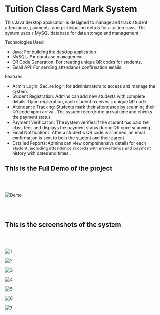 <h1>Tuition Class Card Mark System</h1>


This Java desktop application is designed to manage and track student attendance, payments, and participation details for a tuition class. The system uses a MySQL database for data storage and management.

Technologies Used
<ul>
<li>Java: For building the desktop application.</li>
<li>MySQL: For database management.</li>
<li>QR Code Generation: For creating unique QR codes for students.</li>
<li>Email API: For sending attendance confirmation emails.</li>
</ul>
Features
<ul>
<li>Admin Login: Secure login for administrators to access and manage the system.</li>
<li>Student Registration: Admins can add new students with complete details. Upon registration, each student receives a unique QR code.</li>
<li>Attendance Tracking: Students mark their attendance by scanning their QR code upon arrival. The system records the arrival time and checks the payment status.</li>
<li>Payment Verification: The system verifies if the student has paid the class fees and displays the payment status during QR code scanning.</li>
<li>Email Notifications: After a student's QR code is scanned, an email confirmation is sent to both the student and their parent.</li>
<li>Detailed Reports: Admins can view comprehensive details for each student, including attendance records with arrival times and payment history with dates and times.</li>
</ul>


<h2>This is the Full Demo of the project</h2><br><br>

![Demo](https://github.com/user-attachments/assets/a389f475-4ca8-4b17-aeea-f683899d350d)


<br><br>
<h2>This is the screenshots of the system</h2><br><br>


![1](https://github.com/user-attachments/assets/4e672ea3-13df-4d70-90e5-0cb15fec64ec)

![2](https://github.com/user-attachments/assets/745dc713-eb74-4a7b-8c8d-a2318f9d6e07)

![3](https://github.com/user-attachments/assets/df6394f7-8f46-4566-9099-26c9b5eb011a)

![4](https://github.com/user-attachments/assets/0ad50580-ed49-4ddb-99bd-982deb288309)

![5](https://github.com/user-attachments/assets/8146d505-3217-48ed-aa19-796fcb801abd)

![6](https://github.com/user-attachments/assets/d0b03432-ef78-41fe-91da-70ae05c3223a)

![7](https://github.com/user-attachments/assets/5e194da1-2318-4430-9b94-7163b0d36cd9)












